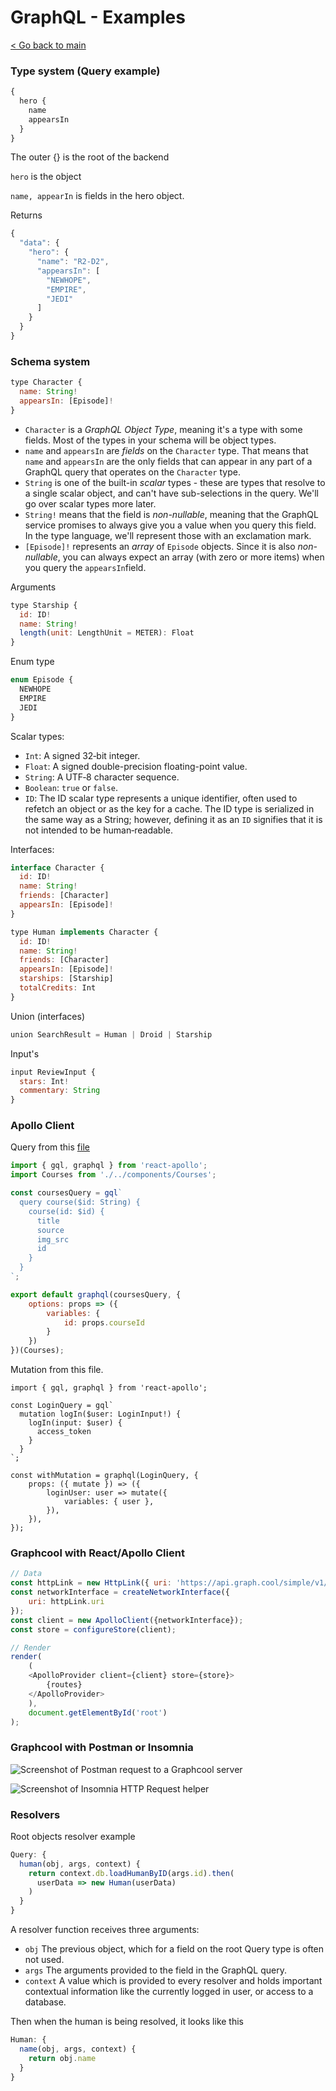 # GraphQL  - Examples

[< Go back to main](/Period%203/README.md)



### Type system (Query example)

```javascript
{
  hero {
    name
    appearsIn
  }
}
```

The outer {} is the root of the backend

`hero` is the object

`name, appearIn` is fields in the hero object.

Returns

```javascript
{
  "data": {
    "hero": {
      "name": "R2-D2",
      "appearsIn": [
        "NEWHOPE",
        "EMPIRE",
        "JEDI"
      ]
    }
  }
}
```



### Schema system

```javascript
type Character {
  name: String!
  appearsIn: [Episode]!
}
```

- `Character` is a *GraphQL Object Type*, meaning it's a type with some fields. Most of the types in your schema will be object types.
- `name` and `appearsIn` are *fields* on the `Character` type. That means that `name` and `appearsIn` are the only fields that can appear in any part of a GraphQL query that operates on the `Character` type.
- `String` is one of the built-in *scalar* types - these are types that resolve to a single scalar object, and can't have sub-selections in the query. We'll go over scalar types more later.
- `String!` means that the field is *non-nullable*, meaning that the GraphQL service promises to always give you a value when you query this field. In the type language, we'll represent those with an exclamation mark.
- `[Episode]!` represents an *array* of `Episode` objects. Since it is also *non-nullable*, you can always expect an array (with zero or more items) when you query the `appearsIn`field.

Arguments

```javascript
type Starship {
  id: ID!
  name: String!
  length(unit: LengthUnit = METER): Float
}
```



Enum type

```javascript
enum Episode {
  NEWHOPE
  EMPIRE
  JEDI
}
```

Scalar types:

- `Int`: A signed 32‐bit integer.
- `Float`: A signed double-precision floating-point value.
- `String`: A UTF‐8 character sequence.
- `Boolean`: `true` or `false`.
- `ID`: The ID scalar type represents a unique identifier, often used to refetch an object or as the key for a cache. The ID type is serialized in the same way as a String; however, defining it as an `ID` signifies that it is not intended to be human‐readable.

Interfaces:

```javascript
interface Character {
  id: ID!
  name: String!
  friends: [Character]
  appearsIn: [Episode]!
}

type Human implements Character {
  id: ID!
  name: String!
  friends: [Character]
  appearsIn: [Episode]!
  starships: [Starship]
  totalCredits: Int
}
```

Union (interfaces)

```javascript
union SearchResult = Human | Droid | Starship
```

Input's

```javascript
input ReviewInput {
  stars: Int!
  commentary: String
}
```



### Apollo Client

Query from this [file](/Period%205/courses-react-app/src/data/coursesQuery.js)

```javascript
import { gql, graphql } from 'react-apollo';
import Courses from './../components/Courses';

const coursesQuery = gql`
  query course($id: String) {
    course(id: $id) {
      title
      source
      img_src
      id      
    }
  }
`;

export default graphql(coursesQuery, {
    options: props => ({
        variables: {
            id: props.courseId
        }
    })
})(Courses);
```



Mutation from this file.

```javascrip
import { gql, graphql } from 'react-apollo';

const LoginQuery = gql`
  mutation logIn($user: LoginInput!) {
    logIn(input: $user) {
      access_token      
    }
  }
`;

const withMutation = graphql(LoginQuery, {
    props: ({ mutate }) => ({
        loginUser: user => mutate({
            variables: { user },
        }),
    }),
});

```



### Graphcool with React/Apollo Client

```javascript
// Data
const httpLink = new HttpLink({ uri: 'https://api.graph.cool/simple/v1/cjb19xbdv1h9c0122tfh0kdv3' });
const networkInterface = createNetworkInterface({
    uri: httpLink.uri
});
const client = new ApolloClient({networkInterface});
const store = configureStore(client);

// Render
render(
    (
    <ApolloProvider client={client} store={store}>
        {routes}
    </ApolloProvider>
    ),
    document.getElementById('root')
);
```



### Graphcool with Postman or Insomnia

![Screenshot of Postman request to a Graphcool server](postman-app-request-example-graphcool.png)

![Screenshot of Insomnia HTTP Request helper](insomnia-graphcool-request-example.png)



### Resolvers

Root objects resolver example

```javascript
Query: {
  human(obj, args, context) {
    return context.db.loadHumanByID(args.id).then(
      userData => new Human(userData)
    )
  }
}
```

A resolver function receives three arguments:

- `obj` The previous object, which for a field on the root Query type is often not used.
- `args` The arguments provided to the field in the GraphQL query.
- `context` A value which is provided to every resolver and holds important contextual information like the currently logged in user, or access to a database.

Then when the human is being resolved, it looks like this

```javascript
Human: {
  name(obj, args, context) {
    return obj.name
  }
}
```

